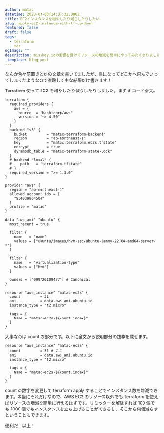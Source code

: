 ```yaml
---
author: matac
datetime: 2023-03-03T14:37:32.000Z
title: EC2インスタンスを増やしたり減らしたりしたい
slug: apply-ec2-instance-with-tf-up-down
featured: false
draft: false
tags:
  - terraform
  - tec
ogImage: ""
description: misskey.ioの影響を受けてリソースの増減を簡単にやってみたくなりました。
_template: blog_post
---
```


なんか色々前置きとかの文章を書いてましたが、鳥になってどこかへ飛んでいってしまったようなので省略して主な結果だけ書きます！

Terraform 使って EC2 を増やしたり減らしたりしました。まず tf コード全文。

    terraform {
      required_providers {
        aws = {
          source  = "hashicorp/aws"
          version = "~> 4.50"
        }
      }
      backend "s3" {
        bucket         = "matac-terraform-backend"
        region         = "ap-northeast-1"
        key            = "matac.terraform.ec2s.tfstate"
        encrypt        = true
        dynamodb_table = "matac-terraform-state-lock"
      }
      # backend "local" {
      #    path   = "terraform.tfstate"
      # }
      required_version = ">= 1.3.0"
    }

    provider "aws" {
      region = "ap-northeast-1"
      allowed_account_ids = [
        "954039864504"
      ]
      profile = "matac"
    }

    data "aws_ami" "ubuntu" {
      most_recent = true

      filter {
        name   = "name"
        values = ["ubuntu/images/hvm-ssd/ubuntu-jammy-22.04-amd64-server-*"]
      }

      filter {
        name   = "virtualization-type"
        values = ["hvm"]
      }

      owners = ["099720109477"] # Canonical
    }

    resource "aws_instance" "matac-ec2s" {
      count         = 31
      ami           = data.aws_ami.ubuntu.id
      instance_type = "t2.micro"

      tags = {
        Name = "matac-ec2s-${count.index}"
      }
    }

大事なのは count の部分です。以下に全文から説明部分の抜粋を載せます。

    resource "aws_instance" "matac-ec2s" {
      count         = 31 # ここ
      ami           = data.aws_ami.ubuntu.id
      instance_type = "t2.micro"

      tags = {
        Name = "matac-ec2s-${count.index}"
      }
    }

count の数字を変更して terraform apply することでインスタンス数を増減できます。本当にそれだけなので、AWS EC2 のリソース以外でも Terraform を使えばリソースの増減を簡単に行えるはずです。リミッターを解除すれば 100 個でも 1000 個でもインスタンスを立ち上げることができるし、そこから何個減らすということもできます。

便利だ！以上！
